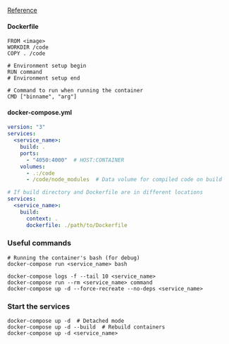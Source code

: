 ---
---

[Reference](https://docs.docker.com/compose/gettingstarted/)

#### Dockerfile
```
FROM <image>
WORKDIR /code
COPY . /code

# Environment setup begin
RUN command
# Environment setup end

# Command to run when running the container
CMD ["binname", "arg"]
```

#### docker-compose.yml
```yml
version: "3"
services:
  <service_name>:
    build: .
    ports:
      - "4050:4000"  # HOST:CONTAINER
    volumes:
      - .:/code
      - /code/node_modules  # Data volume for compiled code on build
```

```yml
# If build directory and Dockerfile are in different locations
services:
  <service_name>:
    build:
      context: .
      dockerfile: ./path/to/Dockerfile
```

### Useful commands
```shell
# Running the container's bash (for debug)
docker-compose run <service_name> bash

docker-compose logs -f --tail 10 <service_name>
docker-compose run --rm <service_name> command
docker-compose up -d --force-recreate --no-deps <service_name>
```

### Start the services
```shell
docker-compose up -d  # Detached mode
docker-compose up -d --build  # Rebuild containers
docker-compose up -d <service_name>
```
